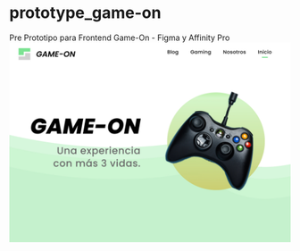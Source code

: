 # prototype_game-on
Pre Prototipo para Frontend Game-On - Figma y Affinity Pro
![Webview](https://raw.githubusercontent.com/Edward-Alarco/prototype_game-on/master/Desktop%20-%201.jpg)
